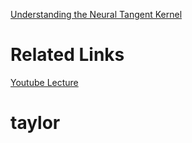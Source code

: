 [Understanding the Neural Tangent Kernel](https://rajatvd.github.io/NTK/)

# Related Links

[Youtube Lecture](https://www.youtube.com/watch?v=DObobAnELkU&list=PLHgjs9ncvHi80UCSlSvQe-TK_uOyDv_Jf&index=8&ab_channel=SoheilFeizi)



# taylor

# 



